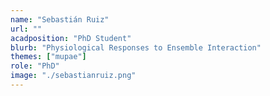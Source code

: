 ```yaml
---
name: "Sebastián Ruiz"
url: ""
acadposition: "PhD Student"
blurb: "Physiological Responses to Ensemble Interaction"
themes: ["mupae"]
role: "PhD"
image: "./sebastianruiz.png"
---
```

